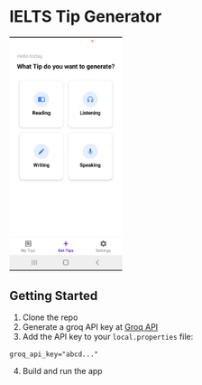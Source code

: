 # IELTS Tip Generator

<img src="screenshots/app-demo.gif" width="200" height="auto" alt="App Demo"/>

## Getting Started

1. Clone the repo
2. Generate a groq API key at [Groq API](https://console.groq.com/)
3. Add the API key to your `local.properties` file:

```
groq_api_key="abcd..."
```

4. Build and run the app
